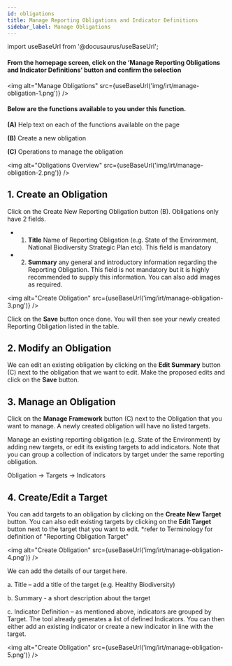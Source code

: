 ```yaml
---
id: obligations
title: Manage Reporting Obligations and Indicator Definitions
sidebar_label: Manage Obligations
---
```


import useBaseUrl from '@docusaurus/useBaseUrl';

#### From the homepage screen, click on the ‘Manage Reporting Obligations and Indicator Definitions’ button and confirm the selection

<img alt="Manage Obligations" src={useBaseUrl('img/irt/manage-obligation-1.png')} />

#### Below are the functions available to you under this function.

**(A)** Help text on each of the functions available on the page

**(B)** Create a new obligation

**(C)** Operations to manage the obligation

<img alt="Obligations Overview" src={useBaseUrl('img/irt/manage-obligation-2.png')} />

## 1. Create an Obligation

Click on the Create New Reporting Obligation button (B). Obligations only have 2 fields.

- 1. **Title** Name of Reporting Obligation (e.g. State of the Environment, National Biodiversity Strategic Plan etc). This field is mandatory
- 2. **Summary** any general and introductory information regarding the Reporting Obligation. This field is not mandatory but it is highly recommended to supply this information. You can also add images as required.

<img alt="Create Obligation" src={useBaseUrl('img/irt/manage-obligation-3.png')} />

Click on the **Save** button once done. You will then see your newly created Reporting Obligation listed in the table.

## 2. Modify an Obligation

We can edit an existing obligation by clicking on the **Edit Summary** button (C) next to the obligation that we want to edit. Make the proposed edits and click on the **Save** button.

## 3. Manage an Obligation

Click on the **Manage Framework** button (C) next to the Obligation that you want to manage. A newly created obligation will have no listed targets.

Manage an existing reporting obligation (e.g. State of the Environment) by adding new targets, or edit its existing targets to add indicators. Note that you can group a collection of indicators by target under the same reporting obligation.

Obligation -> Targets -> Indicators

## 4. Create/Edit a Target

You can add targets to an obligation by clicking on the **Create New Target** button. You can also edit existing targets by clicking on the **Edit Target** button next to the target that you want to edit. *refer to Terminology for definition of "Reporting Obligation Target"

<img alt="Create Obligation" src={useBaseUrl('img/irt/manage-obligation-4.png')} />

We can add the details of our target here.

a. Title – add a title of the target (e.g. Healthy Biodiversity)

b. Summary - a short description about the target

c. Indicator Definition – as mentioned above, indicators are grouped by Target. The tool already generates a list of defined Indicators. You can then either add an existing indicator or create a new indicator in line with the target.

<img alt="Create Obligation" src={useBaseUrl('img/irt/manage-obligation-5.png')} />

